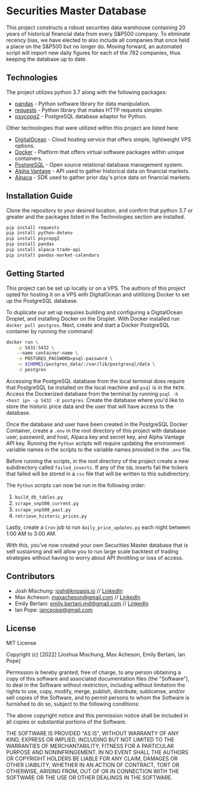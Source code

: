# Securities Master Database

This project constructs a robust securities data warehouse containing 20 years of historical financial data from every S&P500 company. To eliminate recency bias, we have elected to also include all companies that once held a place on the S&P500 but no longer do. Moving forward, an automated script will import new daily figures for each of the 782 companies, thus keeping the database up to date. 

## Technologies

The project utilizes python 3.7 along with the following packages:

- [pandas](https://pandas.pydata.org/) - Python software library for data manipulation.
- [requests](https://pypi.org/project/requests/) - Python library that makes HTTP requests simpler. 
- [psycopg2](https://pypi.org/project/psycopg2/) - PostgreSQL database adaptor for Python. 

Other technologies that were utilized within this project are listed here:

- [DigitalOcean](https://www.digitalocean.com/) - Cloud hosting service that offers simple, lightweight VPS options.
- [Docker](https://docs.docker.com/) - Platform that offers virtual software packages within unique containers. 
- [PostgreSQL](https://www.postgresql.org/) - Open source relational database management system.
- [Alpha Vantage](https://www.alphavantage.co/) - API used to gather historical data on financial markets.
- [Alpaca](https://alpaca.markets/) - SDK used to gather prior day's price data on financial markets.



## Installation Guide

Clone the repository to your desired location, and confirm that python 3.7 or greater and the packages listed in the Technologies section are installed.

```python
pip install requests
pip install python-dotenv
pip install psycopg2
pip install pandas
pip install alpaca-trade-api
pip install pandas-market-calendars
```

## Getting Started

This project can be set up locally or on a VPS. The authors of this project opted for hosting it on a VPS with DigitalOcean and utitilizing Docker to set up the PostgreSQL database.

To duplicate our set up requires building and configuring a DigitalOcean Droplet, and installing Docker on the Droplet. With Docker installed run `docker pull postgres`. Next, create and start a Docker PostgreSQL container by running the command:

```sh
docker run \
	-p 5432:5432 \  
	--name container-name \
	-e POSTGRES_PASSWORD=psql-password \
	-v ${HOME}/postgres_data/:/var/lib/postgresql/data \
	-d postgres
```
Accessing the PostgreSQL database from the local terminal does require that PostgreSQL be installed on the local machine and `psql` is in the `PATH`. Access the Dockerized database from the terminal by running `psql -h <host ip> -p 5432 -U postgres`. Create the database where you'd like to store the historic price data and the user that will have access to the database.  

Once the database and user have been created in the PostgreSQL Docker Container, create a `.env` in the root directory of this project with database user, password, and host, Alpaca key and secret key, and Alpha Vantage API key. Running the `Python` scripts will require updating the environment variable names in the scripts to the variable names provided in the `.env` file.  

Before running the scripts, in the root directory of the project create a new subdirectory called `failed_inserts`. If any of the `SQL` inserts fail the tickers that failed will be stored in a `csv` file that will be written to this subdirectory.  

The `Python` scripts can now be run in the following order: 
 
1. `build_db_tables.py`  
2. `scrape_snp500_current.py`
3. `scrape_snp500_past.py`
4. `retrieve_historic_prices.py`

Lastly, create a `Cron` job to run `daily_price_updates.py` each night between 1:00 AM to 3:00 AM.  

With this, you've now created your own Securities Master database that is self sustaining and will allow you to run large scale backtest of trading strategies without having to worry about API throttling or loss of access.

## Contributors

- Josh Mischung: josh@knoasis.io // [LinkedIn](https://www.linkedin.com/in/joshmischung/)
- Max Acheson: maxacheson@gmail.com // [LinkedIn](https://www.linkedin.com/in/max-acheson-75093a19a/)
- Emily Bertani: emily.bertani.md@gmail.com // [LinkedIn](https://www.linkedin.com/in/emily-bertani-1ab184222/)
- Ian Pope: iancpope@gmail.com

## License

MIT License

Copyright (c) [2022] [Joshua Mischung, Max Acheson, Emily Bertani, Ian Pope]

Permission is hereby granted, free of charge, to any person obtaining a copy
of this software and associated documentation files (the "Software"), to deal
in the Software without restriction, including without limitation the rights
to use, copy, modify, merge, publish, distribute, sublicense, and/or sell
copies of the Software, and to permit persons to whom the Software is
furnished to do so, subject to the following conditions:

The above copyright notice and this permission notice shall be included in all
copies or substantial portions of the Software.

THE SOFTWARE IS PROVIDED "AS IS", WITHOUT WARRANTY OF ANY KIND, EXPRESS OR
IMPLIED, INCLUDING BUT NOT LIMITED TO THE WARRANTIES OF MERCHANTABILITY,
FITNESS FOR A PARTICULAR PURPOSE AND NONINFRINGEMENT. IN NO EVENT SHALL THE
AUTHORS OR COPYRIGHT HOLDERS BE LIABLE FOR ANY CLAIM, DAMAGES OR OTHER
LIABILITY, WHETHER IN AN ACTION OF CONTRACT, TORT OR OTHERWISE, ARISING FROM,
OUT OF OR IN CONNECTION WITH THE SOFTWARE OR THE USE OR OTHER DEALINGS IN THE
SOFTWARE.
